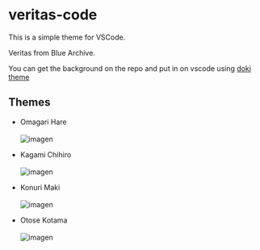 # veritas-code 

This is a simple theme for VSCode.

Veritas from Blue Archive.

You can get the background on the repo and put in on vscode using [doki theme](https://marketplace.visualstudio.com/items?itemName=unthrottled.doki-theme)


## Themes




- Omagari Hare<br><br>
![imagen](https://github.com/user-attachments/assets/54240eff-dcfc-43f7-af84-ee070a9dcd2d)


- Kagami Chihiro<br><br>
![imagen](https://github.com/user-attachments/assets/736a5fbd-e2e9-448d-b4c7-f430654b248d)

- Konuri Maki<br><br>
![imagen](https://github.com/user-attachments/assets/bb5c2c74-ca23-42bd-9661-adccc76f84bb)


- Otose Kotama<br><br>
![imagen](https://github.com/user-attachments/assets/30f81a96-3d04-4532-a172-b74179e2a359)

